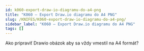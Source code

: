 ```yaml
---
id: k060-export-draw-io-diagramu-do-a4-png
title: "K060 – Export Draw.io diagramu do A4 PNG"
slug: /KNIFES/K060-export-draw-io-diagramu-do-a4-png/
sidebar_label: "K060 – Export Draw.io diagramu do A4 PNG"
tags: []
---
```


Ako pripraviť Drawio obázok aby sa vždy vmestil na A4 formát?

